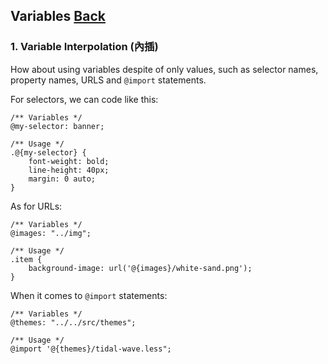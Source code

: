## Variables [Back](./../less.md)

### 1. Variable Interpolation (內插)

How about using variables despite of only values, such as selector names, property names, URLS and `@import` statements.

For selectors, we can code like this:

```less
/** Variables */
@my-selector: banner;

/** Usage */
.@{my-selector} {
    font-weight: bold;
    line-height: 40px;
    margin: 0 auto;
}
```

As for URLs:

```less
/** Variables */
@images: "../img";

/** Usage */
.item {
    background-image: url('@{images}/white-sand.png');
}
```

When it comes to `@import` statements:

```less
/** Variables */
@themes: "../../src/themes";

/** Usage */
@import '@{themes}/tidal-wave.less";
```
